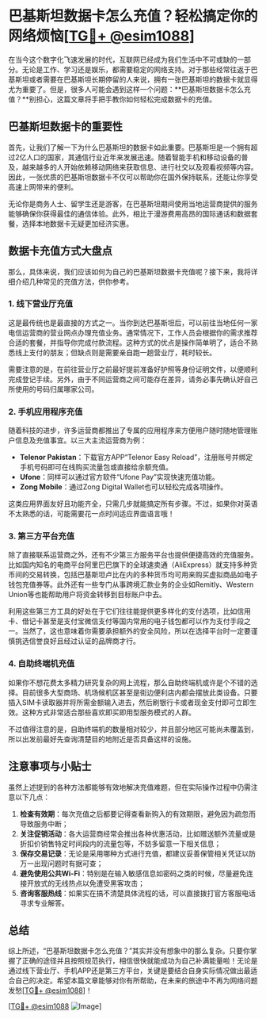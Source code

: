 # 巴基斯坦数据卡怎么充值？轻松搞定你的网络烦恼[[TG💪+ @esim1088](https://t.me/s/esim1088)]

在当今这个数字化飞速发展的时代，互联网已经成为我们生活中不可或缺的一部分。无论是工作、学习还是娱乐，都需要稳定的网络支持。对于那些经常往返于巴基斯坦或者需要在巴基斯坦长期停留的人来说，拥有一张巴基斯坦的数据卡就显得尤为重要了。但是，很多人可能会遇到这样一个问题：**巴基斯坦数据卡怎么充值？**别担心，这篇文章将手把手教你如何轻松完成数据卡的充值。

## 巴基斯坦数据卡的重要性

首先，让我们了解一下为什么巴基斯坦的数据卡如此重要。巴基斯坦是一个拥有超过2亿人口的国家，其通信行业近年来发展迅速。随着智能手机和移动设备的普及，越来越多的人开始依赖移动网络来获取信息、进行社交以及观看视频等内容。因此，一张优质的巴基斯坦数据卡不仅可以帮助你在国外保持联系，还能让你享受高速上网带来的便利。

无论你是商务人士、留学生还是游客，在巴基斯坦期间使用当地运营商提供的服务能够确保你获得最佳的通信体验。此外，相比于漫游费用高昂的国际通话和数据套餐，选择本地数据卡无疑更加经济实惠。

## 数据卡充值方式大盘点

那么，具体来说，我们应该如何为自己的巴基斯坦数据卡充值呢？接下来，我将详细介绍几种常见的充值方法，供你参考。

### 1. 线下营业厅充值

这是最传统也是最直接的方式之一。当你到达巴基斯坦后，可以前往当地任何一家电信运营商的营业网点办理充值业务。通常情况下，工作人员会根据你的需求推荐合适的套餐，并指导你完成付款流程。这种方式的优点是操作简单明了，适合不熟悉线上支付的朋友；但缺点则是需要亲自跑一趟营业厅，耗时较长。

需要注意的是，在前往营业厅之前最好提前准备好护照等身份证明文件，以便顺利完成登记手续。另外，由于不同运营商之间可能存在差异，请务必事先确认好自己所使用的号码归属哪家公司。

### 2. 手机应用程序充值

随着科技的进步，许多运营商都推出了专属的应用程序来方便用户随时随地管理账户信息及充值事宜。以三大主流运营商为例：

- **Telenor Pakistan**：下载官方APP“Telenor Easy Reload”，注册账号并绑定手机号码即可在线购买流量包或直接给余额充值。
- **Ufone**：同样可以通过官方软件“Ufone Pay”实现快速充值功能。
- **Zong Mobile**：通过Zong Digital Wallet也可以轻松完成各项操作。

这类应用界面友好且功能齐全，只需几步就能搞定所有步骤。不过，如果你对英语不太熟悉的话，可能需要花一点时间适应界面语言哦！

### 3. 第三方平台充值

除了直接联系运营商之外，还有不少第三方服务平台也提供便捷高效的充值服务。比如国内知名的电商平台阿里巴巴旗下的全球速卖通（AliExpress）就支持多种货币间的交易转换，包括巴基斯坦卢比在内的多种货币均可用来购买虚拟商品如电子钱包充值券等。此外还有一些专门从事跨境汇款业务的企业如Remitly、Western Union等也能帮助用户将资金转移到目标账户中去。

利用这些第三方工具的好处在于它们往往能提供更多样化的支付选项，比如信用卡、借记卡甚至是支付宝微信支付等国内常用的电子钱包都可以作为支付手段之一。当然了，这也意味着你需要承担额外的安全风险，所以在选择平台时一定要谨慎挑选信誉良好且经过认证的品牌商才行。

### 4. 自助终端机充值

如果你不想花费太多精力研究复杂的网上流程，那么自助终端机或许是个不错的选择。目前很多大型商场、机场候机区甚至是街边便利店内都会摆放此类设备。只要插入SIM卡读取器并将所需金额输入进去，然后刷银行卡或者现金支付即可立即生效。这种方式非常适合那些喜欢即买即用型服务模式的人群。

不过值得注意的是，自助终端机的数量相对较少，并且部分地区可能尚未覆盖到，所以出发前最好先查询清楚目的地附近是否具备这样的设施。

## 注意事项与小贴士

虽然上述提到的各种方法都能够有效地解决充值难题，但在实际操作过程中仍需注意以下几点：

1. **检查有效期**：每次充值之后都要记得查看新购入的有效期限，避免因为疏忽而导致服务中断；
2. **关注促销活动**：各大运营商经常会推出各种优惠活动，比如赠送额外流量或是折扣价销售特定时间段内的流量包等，不妨多留意一下相关信息；
3. **保存交易记录**：无论是采用哪种方式进行充值，都建议妥善保管相关凭证以防万一出现问题时有据可查；
4. **避免使用公共Wi-Fi**：特别是在输入敏感信息如密码之类的时候，尽量避免连接开放式的无线热点以免遭受黑客攻击；
5. **咨询客服热线**：如果实在搞不清楚具体流程的话，可以直接拨打官方客服电话寻求专业解答。

## 总结

综上所述，“巴基斯坦数据卡怎么充值？”其实并没有想象中的那么复杂。只要你掌握了正确的途径并且按照规范执行，相信很快就能成功为自己补满能量啦！无论是通过线下营业厅、手机APP还是第三方平台，关键是要结合自身实际情况做出最适合自己的决定。希望本篇文章能够对你有所帮助，在未来的旅途中不再为网络问题发愁[[TG💪+ @esim1088](https://t.me/s/esim1088)]！

[[TG💪+ @esim1088](https://t.me/s/esim1088) ![Image](https://i.postimg.cc/4NQfJmqS/Snipaste-2025-05-13-00-14-12.png)]